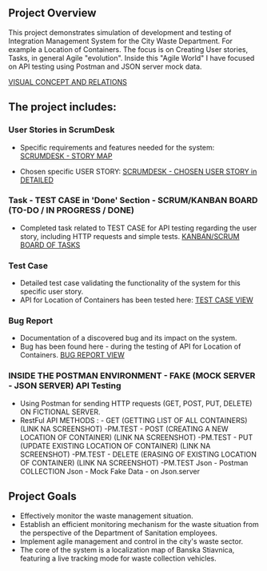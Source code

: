 ## Project Overview
This project demonstrates simulation of development and testing of Integration Management System for the City Waste Department. 
For example a Location of Containers.
The focus is on Creating User stories, Tasks, in general Agile "evolution".
Inside this "Agile World" I have focused on API testing using Postman and JSON server mock data.

[VISUAL CONCEPT AND RELATIONS](https://github.com/Peter-QA-testing-Journey/INTEGRATION-MANAGEMENT-SYSTEM-FOR-CITY-WASTE-DEPARTMENT/blob/main/Integration%20management%20system%20for%20city%20waste%20department.png)

## The project includes:

### User Stories in ScrumDesk
- Specific requirements and features needed for the system: 
  [SCRUMDESK - STORY MAP](https://github.com/Peter-QA-testing-Journey/INTEGRATION-MANAGEMENT-SYSTEM-FOR-CITY-WASTE-DEPARTMENT/blob/b0dd3d496abdbf8711f54900598f0d14c9215c82/MY%20USER%20STORIES.png)

- Chosen specific USER STORY:
  [SCRUMDESK - CHOSEN USER STORY in DETAILED](https://github.com/Peter-QA-testing-Journey/INTEGRATION-MANAGEMENT-SYSTEM-FOR-CITY-WASTE-DEPARTMENT/blob/main/USER%20STORY%20-%20LOCATION%20OF%20CONTAINERS.png)

### Task - TEST CASE in 'Done' Section - SCRUM/KANBAN BOARD (TO-DO / IN PROGRESS / DONE)
- Completed task related to TEST CASE for API testing regarding the user story, including HTTP requests and simple tests.
  [KANBAN/SCRUM BOARD OF TASKS](https://github.com/Peter-QA-testing-Journey/INTEGRATION-MANAGEMENT-SYSTEM-FOR-CITY-WASTE-DEPARTMENT/blob/32c1308b031d39be3d4bc5a045d35d918f9aab63/KANBAN%20BOARD%20AND%20TEST%20API%20IN%20DONE.png)

### Test Case
- Detailed test case validating the functionality of the system for this specific user story.
- API for Location of Containers has been tested here:
  [TEST CASE VIEW](https://github.com/Peter-QA-testing-Journey/INTEGRATION-MANAGEMENT-SYSTEM-FOR-CITY-WASTE-DEPARTMENT/blob/main/TEST_CASE%20API.png)

### Bug Report
- Documentation of a discovered bug and its impact on the system.
- Bug has been found here - during the testing of API for Location of Containers.
  [BUG REPORT VIEW](https://github.com/Peter-QA-testing-Journey/INTEGRATION-MANAGEMENT-SYSTEM-FOR-CITY-WASTE-DEPARTMENT/blob/a41ca9b33226e4b31c4b3077988d93438caf57f2/BUG_REPORT%20API.png) 

### INSIDE THE POSTMAN ENVIRONMENT - FAKE (MOCK SERVER - JSON SERVER) API Testing 
- Using Postman for sending HTTP requests (GET, POST, PUT, DELETE) ON FICTIONAL SERVER.
- RestFul API METHODS :
                - GET (GETTING LIST OF ALL CONTAINERS)
                  (LINK NA SCREENSHOT)
                -PM.TEST
                - POST (CREATING A NEW LOCATION OF CONTAINER)
                   (LINK NA SCREENSHOT)
                   -PM.TEST
                - PUT (UPDATE EXISTING LOCATION OF CONTAINER)
                   (LINK NA SCREENSHOT)
                   -PM.TEST
                - DELETE (ERASING OF EXISTING LOCATION OF CONTAINER)
                   (LINK NA SCREENSHOT)
                    -PM.TEST
  Json - Postman COLLECTION
  Json - Mock Fake Data - on Json.server
  



## Project Goals
- Effectively monitor the waste management situation.
- Establish an efficient monitoring mechanism for the waste situation from the perspective of the Department of Sanitation employees.
- Implement agile management and control in the city's waste sector.
- The core of the system is a localization map of Banska Stiavnica, featuring a live tracking mode for waste collection vehicles.
